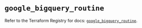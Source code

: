# `google_bigquery_routine`

Refer to the Terraform Registry for docs: [`google_bigquery_routine`](https://registry.terraform.io/providers/hashicorp/google/6.21.0/docs/resources/bigquery_routine).

